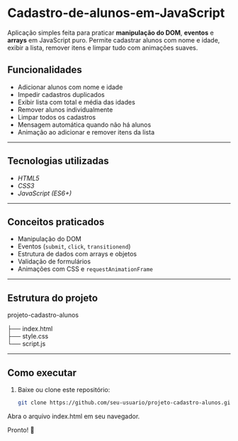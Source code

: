 # Cadastro-de-alunos-em-JavaScript
Aplicação simples feita para praticar **manipulação do DOM**, **eventos** e **arrays** em JavaScript puro.   Permite cadastrar alunos com nome e idade, exibir a lista, remover itens e limpar tudo com animações suaves.

## Funcionalidades

- Adicionar alunos com nome e idade  
- Impedir cadastros duplicados  
- Exibir lista com total e média das idades  
- Remover alunos individualmente  
- Limpar todos os cadastros  
- Mensagem automática quando não há alunos  
- Animação ao adicionar e remover itens da lista  

---

## Tecnologias utilizadas

- *HTML5*
- *CSS3*
- *JavaScript (ES6+)*

---

## Conceitos praticados

- Manipulação do DOM  
- Eventos (`submit`, `click`, `transitionend`)  
- Estrutura de dados com arrays e objetos  
- Validação de formulários  
- Animações com CSS e `requestAnimationFrame`

---

## Estrutura do projeto

projeto-cadastro-alunos<br>

├── index.html<br>
├── style.css<br>
└── script.js<br>

---

## Como executar

1. Baixe ou clone este repositório:
   ```bash
   git clone https://github.com/seu-usuario/projeto-cadastro-alunos.git
Abra o arquivo index.html em seu navegador.

Pronto! 🎉


